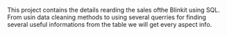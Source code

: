 This project contains the details rearding the sales ofthe Blinkit using SQL. 
From usin data cleaning methods to using several querries for finding several useful informations from the table we will get every aspect info.

